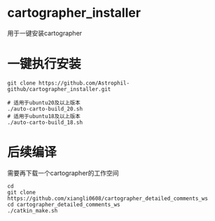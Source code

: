 # cartographer_installer

用于一键安装cartographer

# 一键执行安装

    git clone https://github.com/Astrophil-github/cartographer_installer.git

    # 适用于ubuntu20及以上版本
    ./auto-carto-build_20.sh
    # 适用于ubuntu18及以上版本
    ./auto-carto-build_18.sh

# 后续编译

需要再下载一个cartographer的工作空间

    cd
    git clone https://github.com/xiangli0608/cartographer_detailed_comments_ws
    cd cartographer_detailed_comments_ws
    ./catkin_make.sh